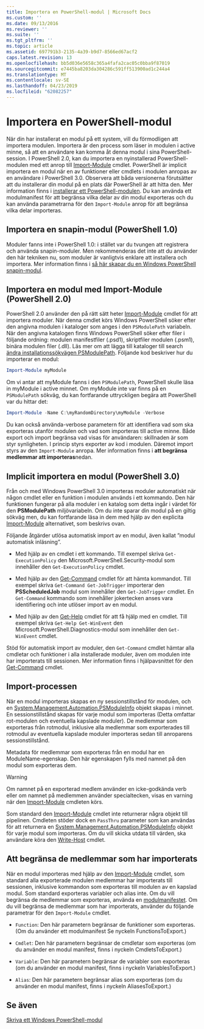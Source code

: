 ```yaml
---
title: Importera en PowerShell-modul | Microsoft Docs
ms.custom: ''
ms.date: 09/13/2016
ms.reviewer: ''
ms.suite: ''
ms.tgt_pltfrm: ''
ms.topic: article
ms.assetid: 697791b3-2135-4a39-b9d7-8566ed67acf2
caps.latest.revision: 13
ms.openlocfilehash: bb5d036e5658c365a4fafa2cac05c0bba9f87019
ms.sourcegitcommit: e7445ba8203da304286c591ff513900ad1c244a4
ms.translationtype: MT
ms.contentlocale: sv-SE
ms.lasthandoff: 04/23/2019
ms.locfileid: "62082257"
---
```

# <a name="importing-a-powershell-module"></a>Importera en PowerShell-modul

När din har installerat en modul på ett system, vill du förmodligen att importera modulen. Importera är den process som läser in modulen i active minne, så att en användare kan komma åt denna modul i sina PowerShell-session. I PowerShell 2.0, kan du importera en nyinstallerad PowerShell-modulen med ett anrop till [Import-Module](/powershell/module/Microsoft.PowerShell.Core/Import-Module) cmdlet. PowerShell är implicit importera en modul när en av funktioner eller cmdlets i modulen anropas av en användare i PowerShell 3.0. Observera att båda versionerna förutsätter att du installerar din modul på en plats där PowerShell är att hitta den. Mer information finns i [installerar ett PowerShell-modulen](./installing-a-powershell-module.md). Du kan använda ett modulmanifest för att begränsa vilka delar av din modul exporteras och du kan använda parametrarna för den `Import-Module` anrop för att begränsa vilka delar importeras.

## <a name="importing-a-snap-in-powershell-10"></a>Importera en snapin-modul (PowerShell 1.0)

Moduler fanns inte i PowerShell 1.0: i stället var du tvungen att registrera och använda snapin-moduler. Men rekommenderas det inte att du använder den här tekniken nu, som moduler är vanligtvis enklare att installera och importera. Mer information finns i [så här skapar du en Windows PowerShell snapin-modul](../cmdlet/how-to-create-a-windows-powershell-snap-in.md).

## <a name="importing-a-module-with-import-module-powershell-20"></a>Importera en modul med Import-Module (PowerShell 2.0)

PowerShell 2.0 använder den på rätt sätt heter [Import-Module](/powershell/module/Microsoft.PowerShell.Core/Import-Module) cmdlet för att importera moduler. När denna cmdlet körs Windows PowerShell söker efter den angivna modulen i kataloger som anges i den `PSModulePath` variabeln. När den angivna katalogen finns Windows PowerShell söker efter filer i följande ordning: modulen manifestfiler (.psd1), skriptfiler modulen (.psm1), binära modulen filer (.dll). Läs mer om att lägga till kataloger till search [ändra installationssökvägen PSModulePath](./modifying-the-psmodulepath-installation-path.md). Följande kod beskriver hur du importerar en modul:

```powershell
Import-Module myModule
```

Om vi antar att myModule fanns i den `PSModulePath`, PowerShell skulle läsa in myModule i active minnet. Om myModule inte var finns på en `PSModulePath` sökväg, du kan fortfarande uttryckligen begära att PowerShell var du hittar det:

```powershell
Import-Module -Name C:\myRandomDirectory\myModule -Verbose
```

Du kan också använda-verbose parametern för att identifiera vad som ska exporteras utanför modulen och vad som importeras till active minne. Både export och import begränsa vad visas för användaren: skillnaden är som styr synligheten. I princip styrs exporter av kod i modulen. Däremot import styrs av den `Import-Module` anropa. Mer information finns i **att begränsa medlemmar att importeras**nedan.

## <a name="implicitly-importing-a-module-powershell-30"></a>Implicit importera en modul (PowerShell 3.0)

Från och med Windows PowerShell 3.0 importeras moduler automatiskt när någon cmdlet eller en funktion i modulen används i ett kommando. Den här funktionen fungerar på alla moduler i en katalog som detta ingår i värdet för den **PSModulePath** miljövariabeln. Om du inte sparar din modul på en giltig sökväg men, du kan fortfarande läsa in dem med hjälp av den explicita [Import-Module](/powershell/module/Microsoft.PowerShell.Core/Import-Module) alternativet, som beskrivs ovan.

Följande åtgärder utlösa automatisk import av en modul, även kallat ”modul automatisk inläsning”.

- Med hjälp av en cmdlet i ett kommando. Till exempel skriva `Get-ExecutionPolicy` den Microsoft.PowerShell.Security-modul som innehåller den `Get-ExecutionPolicy` cmdlet.

- Med hjälp av den [Get-Command](/powershell/module/Microsoft.PowerShell.Core/Get-Command) cmdlet för att hämta kommandot.  Till exempel skriva `Get-Command Get-JobTrigger` importerar den **PSScheduledJob** modul som innehåller den `Get-JobTrigger` cmdlet. En `Get-Command` kommando som innehåller jokertecken anses vara identifiering och inte utlöser import av en modul.

- Med hjälp av den [Get-Help](/powershell/module/Microsoft.PowerShell.Core/Get-Help) cmdlet för att få hjälp med en cmdlet. Till exempel skriva `Get-Help Get-WinEvent` den Microsoft.PowerShell.Diagnostics-modul som innehåller den `Get-WinEvent` cmdlet.

Stöd för automatisk import av moduler, den `Get-Command` cmdlet hämtar alla cmdletar och funktioner i alla installerade moduler, även om modulen inte har importerats till sessionen. Mer information finns i hjälpavsnittet för den [Get-Command](/powershell/module/Microsoft.PowerShell.Core/Get-Command) cmdlet.

## <a name="the-importing-process"></a>Import-processen

När en modul importeras skapas en ny sessionstillstånd för modulen, och en [System.Management.Automation.PSModuleInfo](/dotnet/api/System.Management.Automation.PSModuleInfo) objekt skapas i minnet. En sessionstillstånd skapas för varje modul som importeras (Detta omfattar rot-modulen och eventuella kapslade moduler). De medlemmar som exporteras från rotmodul, inklusive alla medlemmar som exporterades till rotmodul av eventuella kapslade moduler importeras sedan till anroparens sessionstillstånd.

Metadata för medlemmar som exporteras från en modul har en ModuleName-egenskap. Den här egenskapen fylls med namnet på den modul som exporteras dem.

> [!WARNING]
> Om namnet på en exporterad medlem använder en icke-godkända verb eller om namnet på medlemmen använder specialtecken, visas en varning när den [Import-Module](/powershell/module/Microsoft.PowerShell.Core/Import-Module) cmdleten körs.

Som standard den [Import-Module](/powershell/module/Microsoft.PowerShell.Core/Import-Module) cmdlet inte returnerar några objekt till pipelinen. Cmdleten stöder dock en `PassThru` parameter som kan användas för att returnera en [System.Management.Automation.PSModuleInfo](/dotnet/api/System.Management.Automation.PSModuleInfo) objekt för varje modul som importeras. Om du vill skicka utdata till värden, ska användare köra den [Write-Host](/powershell/module/Microsoft.PowerShell.Utility/Write-Host) cmdlet.

## <a name="restricting--the-members-that-are-imported"></a>Att begränsa de medlemmar som har importerats

När en modul importeras med hjälp av den [Import-Module](/powershell/module/Microsoft.PowerShell.Core/Import-Module) cmdlet, som standard alla exporterade modulen medlemmar har importerats till sessionen, inklusive kommandon som exporteras till modulen av en kapslad modul. Som standard exporteras variabler och alias inte. Om du vill begränsa de medlemmar som exporteras, använda en [modulmanifestet](./how-to-write-a-powershell-module-manifest.md). Om du vill begränsa de medlemmar som har importerats, använder du följande parametrar för den `Import-Module` cmdlet.

- `Function`: Den här parametern begränsar de funktioner som exporteras. (Om du använder ett modulmanifest Se nyckeln FunctionsToExport.)

- `Cmdlet`: Den här parametern begränsar de cmdletar som exporteras (om du använder en modul manifest, finns i nyckeln CmdletsToExport.)

- `Variable`: Den här parametern begränsar de variabler som exporteras (om du använder en modul manifest, finns i nyckeln VariablesToExport.)

- `Alias`: Den här parametern begränsar alias som exporteras (om du använder en modul manifest, finns i nyckeln AliasesToExport.)

## <a name="see-also"></a>Se även

[Skriva ett Windows PowerShell-modul](./writing-a-windows-powershell-module.md)
